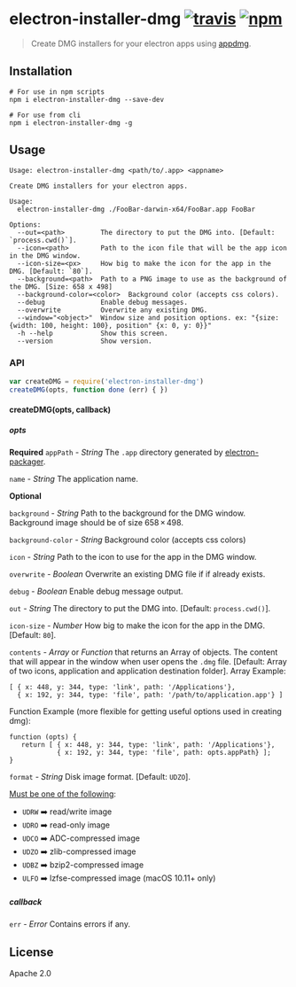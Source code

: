 # electron-installer-dmg [![travis][travis_img]][travis_url] [![npm][npm_img]][npm_url]

> Create DMG installers for your electron apps using [appdmg][appdmg].

## Installation

```
# For use in npm scripts
npm i electron-installer-dmg --save-dev

# For use from cli
npm i electron-installer-dmg -g
```

## Usage

```
Usage: electron-installer-dmg <path/to/.app> <appname>

Create DMG installers for your electron apps.

Usage:
  electron-installer-dmg ./FooBar-darwin-x64/FooBar.app FooBar

Options:
  --out=<path>         The directory to put the DMG into. [Default: `process.cwd()`].
  --icon=<path>        Path to the icon file that will be the app icon in the DMG window.
  --icon-size=<px>     How big to make the icon for the app in the DMG. [Default: `80`].
  --background=<path>  Path to a PNG image to use as the background of the DMG. [Size: 658 x 498]
  --background-color=<color>  Background color (accepts css colors).
  --debug              Enable debug messages.
  --overwrite          Overwrite any existing DMG.
  --window="<object>"  Window size and position options. ex: "{size: {width: 100, height: 100}, position" {x: 0, y: 0}}"
  -h --help            Show this screen.
  --version            Show version.

```

### API

```javascript
var createDMG = require('electron-installer-dmg')
createDMG(opts, function done (err) { })
```
#### createDMG(opts, callback)

##### opts
**Required**
`appPath` - *String*
The `.app` directory generated by [electron-packager][electron-packager].

`name` - *String*
The application name.

**Optional**

`background` - *String*
Path to the background for the DMG window. Background image should be of size 658 × 498.

`background-color` - *String*
Background color (accepts css colors)

`icon` - *String*
Path to the icon to use for the app in the DMG window.

`overwrite` - *Boolean*
Overwrite an existing DMG file if if already exists.

`debug` - *Boolean*
Enable debug message output.

`out` - *String*
The directory to put the DMG into. [Default: `process.cwd()`].

`icon-size` - *Number*
How big to make the icon for the app in the DMG. [Default: `80`].

`contents` - *Array* or *Function* that returns an Array of objects.
The content that will appear in the window when user opens the `.dmg` file.
[Default: Array of two icons, application and application destination folder].
Array Example:
```
[ { x: 448, y: 344, type: 'link', path: '/Applications'},
  { x: 192, y: 344, type: 'file', path: '/path/to/application.app'} ]
```
Function Example (more flexible for getting useful options used in creating dmg):
```
function (opts) {
   return [ { x: 448, y: 344, type: 'link', path: '/Applications'},
            { x: 192, y: 344, type: 'file', path: opts.appPath} ];
}
```

`format` - *String*
Disk image format. [Default: `UDZO`].

[Must be one of the following][spec]:

- `UDRW` :arrow_right: read/write image
- `UDRO` :arrow_right: read-only image
- `UDCO` :arrow_right: ADC-compressed image
- `UDZO` :arrow_right: zlib-compressed image
- `UDBZ` :arrow_right: bzip2-compressed image
- `ULFO` :arrow_right: lzfse-compressed image (macOS 10.11+ only)


##### callback

`err` - *Error*
Contains errors if any.

## License

Apache 2.0

[travis_img]: https://img.shields.io/travis/mongodb-js/electron-installer-dmg.svg
[travis_url]: https://travis-ci.org/mongodb-js/electron-installer-dmg
[npm_img]: https://img.shields.io/npm/v/electron-installer-dmg.svg
[npm_url]: https://npmjs.org/package/electron-installer-dmg
[electron-packager]: https://github.com/maxogden/electron-packager
[appdmg]: https://github.com/LinusU/node-appdmg
[spec]: https://github.com/LinusU/node-appdmg#specification
